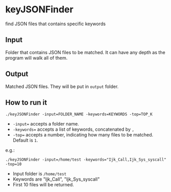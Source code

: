 # keyJSONFinder
find JSON files that contains specific keywords

## Input
Folder that contains JSON files to be matched. It can have any depth as the program will walk all of them.

## Output
Matched JSON files. They will be put in `output` folder.

## How to run it

```shell script
./keyJSONFinder -input=FOLDER_NAME -keywords=KEYWORDS -top=TOP_K
```

- `-input=` accepts a folder name.
- `-keywords=` accepts a list of keywords, concatenated by `,`
- `-top=` accepts a number, indicating how many files to be matched. Default is `1`.

e.g.:


```shell script
./keyJSONFinder -input=/home/test -keywords="Ijk_Call,Ijk_Sys_syscall" -top=10
```

- Input folder is `/home/test`
- Keywords are "Ijk_Call", "Ijk_Sys_syscall"
- First 10 files will be returned.